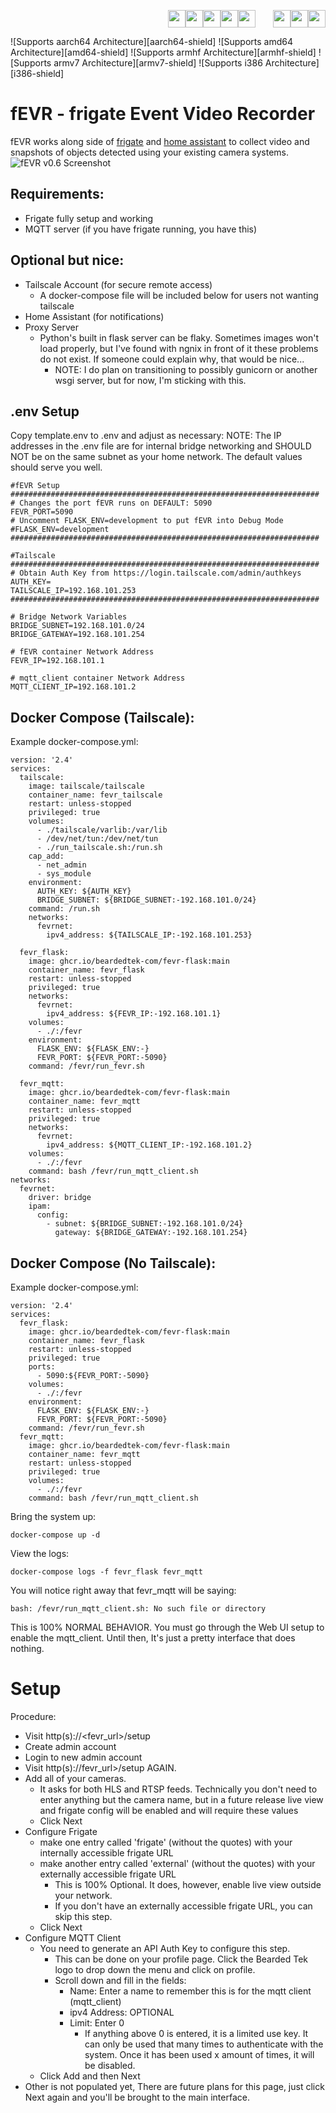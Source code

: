 <p align="right" style="vertical-align:middle;"><a target="_blank" href="https://www.facebook.com/sharer/sharer.php?u=http%3A%2F%2Ffevr.video"><img src='https://fevr.video/img/share-fb.svg' style="height: 2em;"></a><a target="_blank" href="https://twitter.com/intent/tweet?url=http%3A%2F%2Ffevr.video&text=AI%20Object%20Detection%20with%20fEVR%20-%20frigate%20Event%20Video%20Recorder"><img src='https://fevr.video/img/share-twitter.svg' style="height: 2em;"></a><a target="_blank" href="http://pinterest.com/pin/create/button/?url=http%3A%2F%2Ffevr.video&media=&description=AI%20Object%20Detection%20with%20fEVR%20-%20frigate%20Event%20Video%20Recorder"><img src='https://fevr.video/img/share-pin.svg' style="height: 2em;"></a><a target="_blank" href="https://reddit.com/submit?url=https://fevr.video&title=AI%20Object%20Detection%20with%20fEVR%20-%20frigate%20Event%20Video%20Recorder"><img src='https://fevr.video/img/share-reddit.svg' style="height: 2em;"></a><a target="_blank" href="http://www.linkedin.com/shareArticle?mini=true&url=http%3A%2F%2Ffevr.video&title=AI%20Object%20Detection%20with%20fEVR%20-%20frigate%20Event%20Video%20Recorder"><img src='https://fevr.video/img/share-linkedin.svg' style="margin-right: 2em;height: 2em;"></a><a href="https://www.paypal.com/donate/?hosted_button_id=ZAHLQF24WAKES"><img src='https://fevr.video/img/paypal-donate.svg' style="height: 2em;"></a><a href="https://github.com/sponsors/BeardedTek-com"><img src='https://fevr.video/img/github-sponsor.svg' style="height: 2em;"></a><a href="https://tallyco.in/s/waqwip/"><img src='https://fevr.video/img/tallycoin-donate.png' style="height: 2em;"></a></p>

![Supports aarch64 Architecture][aarch64-shield]
![Supports amd64 Architecture][amd64-shield]
![Supports armhf Architecture][armhf-shield]
![Supports armv7 Architecture][armv7-shield]
![Supports i386 Architecture][i386-shield]


# fEVR - frigate Event Video Recorder
fEVR works along side of [frigate](https://frigate.video) and [home assistant](https://www.home-assistant.io/) to collect video and snapshots of objects detected using your existing camera systems.
![fEVR v0.6 Screenshot](https://user-images.githubusercontent.com/93575915/165704583-fec8e202-88b8-4ca2-9ff2-345c04da3722.png)

## Requirements:
- Frigate fully setup and working
- MQTT server (if you have frigate running, you have this)

## Optional but nice:
- Tailscale Account (for secure remote access)
  - A docker-compose file will be included below for users not wanting tailscale
- Home Assistant (for notifications)
- Proxy Server
  - Python's built in flask server can be flaky.  Sometimes images won't load properly, but I've found with ngnix in front of it these problems do not exist.  If someone could explain why, that would be nice...
    - NOTE: I do plan on transitioning to possibly gunicorn or another wsgi server, but for now, I'm sticking with this.


## .env Setup
Copy template.env to .env and adjust as necessary:
NOTE: The IP addresses in the .env file are for internal bridge networking and SHOULD NOT be on the same subnet as your home network.
The default values should serve you well.
```
#fEVR Setup
#####################################################################
# Changes the port fEVR runs on DEFAULT: 5090
FEVR_PORT=5090
# Uncomment FLASK_ENV=development to put fEVR into Debug Mode
#FLASK_ENV=development
#####################################################################

#Tailscale
#####################################################################
# Obtain Auth Key from https://login.tailscale.com/admin/authkeys
AUTH_KEY=
TAILSCALE_IP=192.168.101.253
#####################################################################

# Bridge Network Variables
BRIDGE_SUBNET=192.168.101.0/24
BRIDGE_GATEWAY=192.168.101.254

# fEVR container Network Address
FEVR_IP=192.168.101.1

# mqtt_client container Network Address
MQTT_CLIENT_IP=192.168.101.2
```

## Docker Compose (Tailscale):
Example docker-compose.yml:
```
version: '2.4'
services:
  tailscale:
    image: tailscale/tailscale
    container_name: fevr_tailscale
    restart: unless-stopped
    privileged: true
    volumes:
      - ./tailscale/varlib:/var/lib
      - /dev/net/tun:/dev/net/tun
      - ./run_tailscale.sh:/run.sh
    cap_add:
      - net_admin
      - sys_module
    environment:
      AUTH_KEY: ${AUTH_KEY}
      BRIDGE_SUBNET: ${BRIDGE_SUBNET:-192.168.101.0/24}
    command: /run.sh
    networks:
      fevrnet:
        ipv4_address: ${TAILSCALE_IP:-192.168.101.253}
    
  fevr_flask:
    image: ghcr.io/beardedtek-com/fevr-flask:main
    container_name: fevr_flask
    restart: unless-stopped
    privileged: true
    networks:
      fevrnet:
        ipv4_address: ${FEVR_IP:-192.168.101.1}
    volumes:
      - ./:/fevr
    environment:
      FLASK_ENV: ${FLASK_ENV:-}
      FEVR_PORT: ${FEVR_PORT:-5090}
    command: /fevr/run_fevr.sh

  fevr_mqtt:
    image: ghcr.io/beardedtek-com/fevr-flask:main
    container_name: fevr_mqtt
    restart: unless-stopped
    privileged: true
    networks:
      fevrnet:
        ipv4_address: ${MQTT_CLIENT_IP:-192.168.101.2}
    volumes:
      - ./:/fevr
    command: bash /fevr/run_mqtt_client.sh
networks:
  fevrnet:
    driver: bridge
    ipam:
      config:
        - subnet: ${BRIDGE_SUBNET:-192.168.101.0/24}
          gateway: ${BRIDGE_GATEWAY:-192.168.101.254}
```

## Docker Compose (No Tailscale):
Example docker-compose.yml:
```
version: '2.4'
services:
  fevr_flask:
    image: ghcr.io/beardedtek-com/fevr-flask:main
    container_name: fevr_flask
    restart: unless-stopped
    privileged: true
    ports:
      - 5090:${FEVR_PORT:-5090}
    volumes:
      - ./:/fevr
    environment:
      FLASK_ENV: ${FLASK_ENV:-}
      FEVR_PORT: ${FEVR_PORT:-5090}
    command: /fevr/run_fevr.sh
  fevr_mqtt:
    image: ghcr.io/beardedtek-com/fevr-flask:main
    container_name: fevr_mqtt
    restart: unless-stopped
    privileged: true
    volumes:
      - ./:/fevr
    command: bash /fevr/run_mqtt_client.sh
```

Bring the system up:
```
docker-compose up -d
```

View the logs:
```
docker-compose logs -f fevr_flask fevr_mqtt
```
You will notice right away that fevr_mqtt will be saying:
```
bash: /fevr/run_mqtt_client.sh: No such file or directory
```
This is 100% NORMAL BEHAVIOR.  You must go through the Web UI setup to enable the mqtt_client.  Until then, It's just a pretty interface that does nothing.

# Setup
Procedure:

- Visit http(s)://<fevr_url>/setup
- Create admin account
- Login to new admin account
- Visit http(s)://fevr_url>/setup AGAIN.
- Add all of your cameras.
  - It asks for both HLS and RTSP feeds.  Technically you don't need to enter anything but the camera name, but in a future release live view and frigate config will be enabled and will require these values
  - Click Next
- Configure Frigate
  - make one entry called 'frigate' (without the quotes) with your internally accessible frigate URL
  - make another entry called 'external' (without the quotes) with your externally accessible frigate URL
    - This is 100% Optional.  It does, however, enable live view outside your network.
    - If you don't have an externally accessible frigate URL, you can skip this step.
  - Click Next
- Configure MQTT Client
  - You need to generate an API Auth Key to configure this step.
    - This can be done on your profile page.  Click the Bearded Tek logo to drop down the menu and click on profile.
    - Scroll down and fill in the fields:
      - Name: Enter a name to remember this is for the mqtt client (mqtt_client)
      - ipv4 Address: OPTIONAL
      - Limit: Enter 0
        - If anything above 0 is entered, it is a limited use key.  It can only be used that many times to authenticate with the system.  Once it has been used x amount of times, it will be disabled.
  - Click Add and then Next
- Other is not populated yet, There are future plans for this page, just click Next again and you'll be brought to the main interface.
